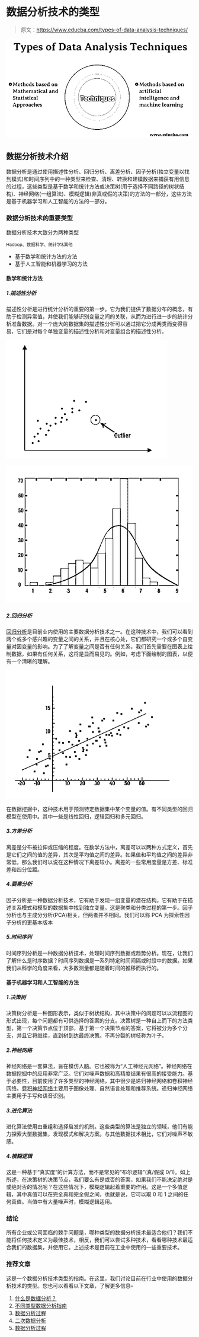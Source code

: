 # 数据分析技术的类型

> 原文：<https://www.educba.com/types-of-data-analysis-techniques/>

![Types of Data Analysis Techniques](img/84bf08ab6e54ad8623ead35eb812ef6d.png)



## 数据分析技术介绍

数据分析是通过使用描述性分析、回归分析、离差分析、因子分析(独立变量以找到模式)和时间序列中的一种类型来检查、清理、转换和建模数据来捕获有用信息的过程，这些类型是基于数学和统计方法或决策树(用于选择不同路径的树状结构)、神经网络(一组算法)、模糊逻辑(非真或假的决策)的方法的一部分，这些方法是基于机器学习和人工智能的方法的一部分。

### 数据分析技术的重要类型

数据分析技术大致分为两种类型

<small>Hadoop、数据科学、统计学&其他</small>

*   基于数学和统计方法的方法
*   基于人工智能和机器学习的方法

#### 数学和统计方法

##### 1.描述性分析

描述性分析是进行统计分析的重要的第一步。它为我们提供了数据分布的概念，有助于检测异常值，并使我们能够识别变量之间的关联，从而为进行进一步的统计分析准备数据。对一个庞大的数据集的描述性分析可以通过把它分成两类而变得容易，它们是对每个单独变量的描述性分析和对变量组合的描述性分析。

![Descriptive](img/a11467a94a1b40388416041391f14150.png)



![Descriptive Analysis 2](img/7c93109bcca92303a044a619f898ccfe.png)



##### 2.回归分析

[回归分析](https://www.educba.com/what-is-regression-analysis/)是目前业内使用的主要数据分析技术之一。在这种技术中，我们可以看到两个或多个感兴趣的变量之间的关系，并且在核心处，它们都研究一个或多个自变量对因变量的影响。为了了解变量之间是否有任何关系，我们首先需要在图表上绘制数据，如果有任何关系，这将是显而易见的。例如，考虑下面绘制的图表，以便有一个清晰的理解。

![Regression](img/3ffe2e7396d2e75db52ec3ba35310224.png)



在数据挖掘中，这种技术用于预测特定数据集中某个变量的值。有不同类型的回归模型在使用中。其中一些是线性回归，逻辑回归和多元回归。

##### 3.方差分析

离差是分布被拉伸或压缩的程度。在数学方法中，离差可以以两种方式定义，首先是它们之间的值的差异，其次是平均值之间的差异。如果值和平均值之间的差异非常低，那么我们可以说在这种情况下离差较小。离差的一些常用度量是方差、标准差和四分位距。

##### 4.要素分析

因子分析是一种数据分析技术，它有助于发现一组变量的潜在结构。它有助于在描述关系模式和模型的数据集中找到独立变量。这是聚类和分类过程的第一步。因子分析也与主成分分析(PCA)相关，但两者并不相同。我们可以称 PCA 为探索性因子分析的更基本版本

##### 5.时间序列

时间序列分析是一种数据分析技术，处理时间序列数据或趋势分析。现在，让我们了解什么是时序数据？时间序列数据是一系列特定时间间隔或时段中的数据。如果我们从科学的角度来看，大多数测量都是随着时间的推移而执行的。

#### 基于机器学习和人工智能的方法

##### 1.决策树

决策树分析是一种图形表示，类似于树状结构，其中决策中的问题可以以流程图的形式出现，每个问题都有可供选择的答案的分支。决策树是一种自上而下的方法类型，第一个决策节点位于顶部，基于第一个决策节点的答案，它将被分为多个分支，并且它将继续，直到树到达最终决策。不再分裂的树枝称为叶子。

##### 2.神经网络

神经网络是一套算法，旨在模仿人脑。它也被称为“人工神经元网络”。神经网络在数据挖掘中的应用非常广泛。它们对噪声数据和高精度结果有很高的接受能力。基于必要性，目前使用了许多类型的神经网络，其中很少是递归神经网络和卷积神经网络。[卷积神经网络](https://www.educba.com/convolutional-neural-networks/)主要用于图像处理、自然语言处理和推荐系统。递归神经网络主要用于手写和语音识别。

##### 3.进化算法

进化算法使用由重组和选择启发的机制。这些类型的算法是独立的领域，他们有能力探索大型数据集，发现模式和解决方案。与其他数据技术相比，它们对噪声不敏感。

##### 4.模糊逻辑

这是一种基于“真实度”的计算方法，而不是常见的“布尔逻辑”(真/假或 0/1)。如上所述，在决策树的决策节点，我们要么有是或否的答案，如果我们不能决定绝对是或绝对否的情况呢？在这些情况下，模糊逻辑起着重要的作用。这是一个多值逻辑，其中真值可以在完全真和完全假之间，也就是说，它可以取 0 和 1 之间的任何真值。当值中有大量噪声时，模糊逻辑适用。

### 结论

所有企业或公司面临的棘手问题是，哪种类型的数据分析技术最适合他们？我们不能将任何技术定义为最佳技术，相反，我们可以尝试多种技术，看看哪种技术最适合我们的数据集，并使用它。上述技术是目前在工业中使用的一些重要技术。

### 推荐文章

这是一个数据分析技术类型的指南。在这里，我们讨论目前在行业中使用的数据分析技术的类型。您也可以看看以下文章，了解更多信息–

1.  [什么是数据分析？](https://www.educba.com/what-is-data-analysis/)
2.  [不同类型数据分析指南](https://www.educba.com/types-of-data-analysis/)
3.  [数据分析过程](https://www.educba.com/data-analysis-process/)
4.  [二次数据分析](https://www.educba.com/secondary-data-analysis/)
5.  [数据分析过程](https://www.educba.com/data-analysis-process/)





